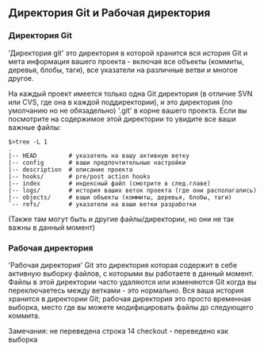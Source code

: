 ## Директория Git и Рабочая директория ##

### Директория Git ###

'Директория git' это директория в которой хранится вся история Git и мета информация вашего проекта - включая все объекты (коммиты, деревья, блобы, таги), все указатели на различные ветви и многое другое.

На каждый проект имеется только одна Git директория (в отличие SVN или CVS, где она в каждой поддиректории), и это директория (по умолчанию но не обязадельно) '.git' в корне вашего проекта. Если вы посмотрите на содержимое этой директории то увидите все ваши важные файлы:

    $>tree -L 1
    .
    |-- HEAD         # указатель на вашу активную ветку
    |-- config       # ваши предпочтительные настройки
    |-- description  # описание проекта
    |-- hooks/       # pre/post action hooks
    |-- index        # индексный файл (смотрите в след.главе)
    |-- logs/        # история ваших веток проекта (где они располагались)
    |-- objects/     # ваши объекты (коммиты, деревья, блобы, таги)
    `-- refs/        # указатели на ваши ветки разработки

(Также там могут быть и другие файлы/директории, но они не так важны в данный момент)

### Рабочая директория ###

'Рабочая директория' Git это директория которая содержит в себе активную выборку файлов, с которыми вы работаете в данный момент. Файлы в этой директории часто удаляются или изменяются Git когда вы переключаетесь между ветками - это нормально. Вся ваша история хранится в директории Git; рабочая директория это просто временная выборка, место где вы можете модифицировать файлы до следующего коммита.

Замечания:
не переведена строка 14
checkout - переведено как выборка

